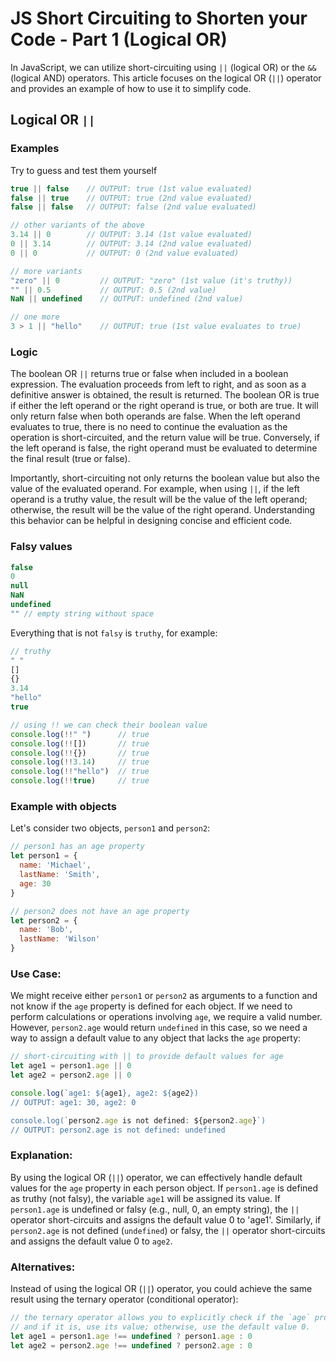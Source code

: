 # JS Short Circuiting to Shorten your Code - Part 1 (Logical OR)
In JavaScript, we can utilize short-circuiting using `||` (logical OR) or the `&&` (logical AND) operators. 
This article focuses on the logical OR (`||`) operator and provides an example of how to use it to simplify code.

## Logical OR `||`

### Examples
Try to guess and test them yourself
```js
true || false    // OUTPUT: true (1st value evaluated)
false || true    // OUTPUT: true (2nd value evaluated)
false || false   // OUTPUT: false (2nd value evaluated)

// other variants of the above
3.14 || 0        // OUTPUT: 3.14 (1st value evaluated)
0 || 3.14        // OUTPUT: 3.14 (2nd value evaluated)
0 || 0           // OUTPUT: 0 (2nd value evaluated)

// more variants
"zero" || 0         // OUTPUT: "zero" (1st value (it's truthy))
"" || 0.5           // OUTPUT: 0.5 (2nd value)
NaN || undefined    // OUTPUT: undefined (2nd value)

// one more
3 > 1 || "hello"    // OUTPUT: true (1st value evaluates to true)
```

### Logic
The boolean OR `||` returns true or false when included in a boolean expression. The evaluation proceeds from left to right, and as soon as a definitive answer is obtained, the result is returned. The boolean OR is true if either the left operand or the right operand is true, or both are true. It will only return false when both operands are false. When the left operand evaluates to true, there is no need to continue the evaluation as the operation is short-circuited, and the return value will be true. Conversely, if the left operand is false, the right operand must be evaluated to determine the final result (true or false).

Importantly, short-circuiting not only returns the boolean value but also the value of the evaluated operand. For example, when using `||`, if the left operand is a truthy value, the result will be the value of the left operand; otherwise, the result will be the value of the right operand. Understanding this behavior can be helpful in designing concise and efficient code.

### Falsy values
```js
false
0
null
NaN
undefined
"" // empty string without space
```
Everything that is not `falsy` is `truthy`, for example:
```js
// truthy 
" " 
[]
{}
3.14
"hello"
true

// using !! we can check their boolean value
console.log(!!" ")      // true
console.log(!![])       // true
console.log(!!{})       // true
console.log(!!3.14)     // true
console.log(!!"hello")  // true
console.log(!!true)     // true
```

### Example with objects
Let's consider two objects, `person1` and `person2`:
```js
// person1 has an age property
let person1 = {
  name: 'Michael',
  lastName: 'Smith',
  age: 30
}

// person2 does not have an age property
let person2 = {
  name: 'Bob',
  lastName: 'Wilson'
}
```
### Use Case:
We might receive either `person1` or `person2` as arguments to a function and not know if the `age` property is defined for each object.
If we need to perform calculations or operations involving `age`, we require a valid number.  However, `person2.age` would return `undefined` in this case, so we need a way to assign a default value to any object that lacks the `age` property:
```js
// short-circuiting with || to provide default values for age
let age1 = person1.age || 0
let age2 = person2.age || 0

console.log(`age1: ${age1}, age2: ${age2})
// OUTPUT: age1: 30, age2: 0

console.log(`person2.age is not defined: ${person2.age}`)
// OUTPUT: person2.age is not defined: undefined
```
### Explanation:
By using the logical OR (`||`) operator, we can effectively handle default values for the `age` property in each person object.
If `person1.age` is defined as truthy (not falsy), the variable `age1` will be assigned its value.
If `person1.age` is undefined or falsy (e.g., null, 0, an empty string), the `||` operator short-circuits and assigns the default value 0 to 'age1'.
Similarly, if `person2.age` is not defined (`undefined`) or falsy, the `||` operator short-circuits and assigns the default value 0 to `age2`.

### Alternatives:
Instead of using the logical OR (`||`) operator, you could achieve the same result using the ternary operator (conditional operator):
```js
// the ternary operator allows you to explicitly check if the `age` property is defined for each person object,
// and if it is, use its value; otherwise, use the default value 0.
let age1 = person1.age !== undefined ? person1.age : 0
let age2 = person2.age !== undefined ? person2.age : 0
```
